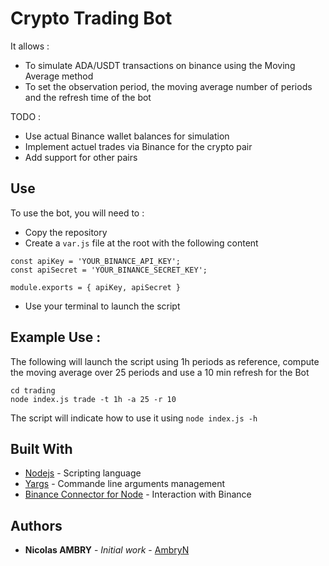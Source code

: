 # Crypto Trading Bot

It allows :
* To simulate ADA/USDT transactions on binance using the Moving Average method
* To set the observation period, the moving average number of periods and the refresh time of the bot

TODO :
* Use actual Binance wallet balances for simulation
* Implement actuel trades via Binance for the crypto pair
* Add support for other pairs

## Use

To use the bot, you will need to :
* Copy the repository
* Create a `var.js` file at the root with the following content
```
const apiKey = 'YOUR_BINANCE_API_KEY';
const apiSecret = 'YOUR_BINANCE_SECRET_KEY';

module.exports = { apiKey, apiSecret }
```
* Use your terminal to launch the script

## Example Use :
The following will launch the script using 1h periods as reference, compute the moving average over 25 periods and use a 10 min refresh for the Bot
```
cd trading
node index.js trade -t 1h -a 25 -r 10
```

The script will indicate how to use it using `node index.js -h`


## Built With

* [Nodejs](https://nodejs.org) - Scripting language
* [Yargs](http://yargs.js.org/) - Commande line arguments management
* [Binance Connector for Node](https://github.com/binance/binance-connector-node) - Interaction with Binance

## Authors

* **Nicolas AMBRY** - *Initial work* - [AmbryN](https://github.com/AmbryN)
